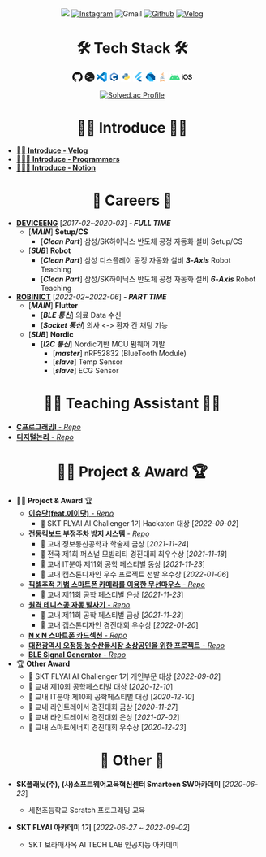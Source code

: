 <div align=center>
<a href="https://hits.seeyoufarm.com"><img src="https://hits.seeyoufarm.com/api/count/incr/badge.svg?url=https%3A%2F%2Fgithub.com%2Fhitbee-dev&count_bg=%23E9C04C&title_bg=%23181717&icon=&icon_color=%23E7E7E7&title=hits&edge_flat=false"/></a>
<a href="https://www.instagram.com/hitbee_0584/"><img alt="Instagram" src ="https://img.shields.io/badge/Instagram-E4405F.svg?&style=flat&logo=Instagram&logoColor=white"/></a>
<img alt="Gmail" src ="https://img.shields.io/badge/Gmail-EA4335.svg?&style=flat&logo=Gmail&logoColor=white"/></a>
<a href="https://github.com/Hitbee-dev"><img alt="Github" src ="https://img.shields.io/badge/Git-181717.svg?&style=flat&logo=Git&logoColor=white"/></a>
<a href="https://velog.io/@kc0584-dev"><img alt="Velog" src ="https://img.shields.io/badge/Velog-20C997.svg?&style=flat&logo=Velog&logoColor=white"/></a>

<br/>
</div>
<p></p>

 <div align=center>
    <h1> 🛠 Tech Stack 🛠 </h1>
    <code><img height="20" src="https://raw.githubusercontent.com/github/explore/00be00e3051bfc3bb008e4db83382b3ac55f22db/topics/github/github.png"></code>
    <code><img height="20" src="https://raw.githubusercontent.com/github/explore/00be00e3051bfc3bb008e4db83382b3ac55f22db/topics/terminal/terminal.png"></code>
    <code><img height="20" src="https://raw.githubusercontent.com/github/explore/00be00e3051bfc3bb008e4db83382b3ac55f22db/topics/visual-studio-code/visual-studio-code.png"></code>
    <code><img height="20" src="https://raw.githubusercontent.com/github/explore/00be00e3051bfc3bb008e4db83382b3ac55f22db/topics/c/c.png"></code>
    <code><img height="20" src="https://raw.githubusercontent.com/github/explore/00be00e3051bfc3bb008e4db83382b3ac55f22db/topics/python/python.png"></code>
    <code><img height="20" src="https://raw.githubusercontent.com/github/explore/00be00e3051bfc3bb008e4db83382b3ac55f22db/topics/flutter/flutter.png"></code>
    <code><img height="20" src="https://raw.githubusercontent.com/github/explore/00be00e3051bfc3bb008e4db83382b3ac55f22db/topics/dart/dart.png"></code>
    <code><img height="20" src="https://raw.githubusercontent.com/github/explore/00be00e3051bfc3bb008e4db83382b3ac55f22db/topics/java/java.png"></code>
    <code><img height="20" src="https://raw.githubusercontent.com/github/explore/00be00e3051bfc3bb008e4db83382b3ac55f22db/topics/android/android.png"></code>
    <code><img height="20" src="https://raw.githubusercontent.com/github/explore/00be00e3051bfc3bb008e4db83382b3ac55f22db/topics/ios/ios.png"></code>
    <p></p>
    
<!-- <img alt="Python" src ="https://img.shields.io/badge/Python-3776AB.svg?&style=plastic&logo=Python&logoColor=white"/></a>
<img alt="Flutter" src ="https://img.shields.io/badge/Flutter-02569B.svg?&style=plastic&logo=Flutter&logoColor=white"/></a>
<img alt="Dart" src ="https://img.shields.io/badge/Dart-0175C2.svg?&style=plastic&logo=Dart&logoColor=white"/></a>
<img alt="Android" src ="https://img.shields.io/badge/Android-81C147.svg?&style=plastic&logo=Android&logoColor=white"/></a>
<img alt="IOS" src ="https://img.shields.io/badge/IOS-000000.svg?&style=plastic&logo=IOS&logoColor=white"/></a> -->
[![Solved.ac Profile](http://mazassumnida.wtf/api/v2/generate_badge?boj=kc0584)](https://solved.ac/kc0584/)
</div>
<p></p>

# <center>🙇‍♂️ Introduce 🙇‍♂️<center>
 - [🧑🏻‍ __Introduce - Velog__](https://velog.io/@kc0584-dev/about)
 - [💁🏻‍♂️ __Introduce - Programmers__](https://career.programmers.co.kr/pr/ckimesw_9220)
 - [🙇🏻‍♂️ __Introduce - Notion__](https://charm-aluminum-6c2.notion.site/Introduce-5c71abcdcb864af68e440893bf430d72)
 
# <center>💼 Careers 💼<center>
 - [__DEVICEENG__](http://deviceeng.co.kr/) [*2017-02~2020-03*] __*- FULL TIME*__
   - [__*MAIN*__] __Setup/CS__
     - [__*Clean Part*__] 삼성/SK하이닉스 반도체 공정 자동화 설비 Setup/CS
   - [__*SUB*__] __Robot__
     - [__*Clean Part*__] 삼성 디스플레이 공정 자동화 설비 __*3-Axis*__ Robot Teaching
     - [__*Clean Part*__] 삼성/SK하이닉스 반도체 공정 자동화 설비 __*6-Axis*__ Robot Teaching
 - [__ROBINICT__](http://robinict.co.kr/) [*2022-02~2022-06*] __*- PART TIME*__
   - [__*MAIN*__] __Flutter__
     - [__*BLE 통신*__] 의료 Data 수신
     - [__*Socket 통신*__] 의사 <-> 환자 간 채팅 기능
   - [__*SUB*__] __Nordic__
     - [__*I2C 통신*__] Nordic기반 MCU 펌웨어 개발
       - [__*master*__] nRF52832 (BlueTooth Module)
       - [__*slave*__] Temp Sensor
       - [__*slave*__] ECG Sensor
 
# <center>👨‍🏫 Teaching Assistant 👨‍🏫<center>
 - [__C프로그래밍I__ - *Repo*](https://github.com/Hitbee-dev/c_programming_one)
 - [__디지털논리__ - *Repo*](https://github.com/Hitbee-dev/proteus)

# <center>👨‍💻 Project & Award 🏆 <center>
 - 👨‍💻 __Project & Award__ 🏆 
    - [__이슈닷(feat.에이닷)__ - *Repo*](https://github.com/SKT-Phoenix/Phoenix)
        - 🏅 SKT FLYAI AI Challenger 1기 Hackaton 대상 [*2022-09-02*]
    - [__전동킥보드 부정주차 방지 시스템__ - *Repo*](https://github.com/Hitbee-dev/stop_flutter)
        - 🏅 교내 정보통신공학과 학술제 금상 [*2021-11-24*]
        - 🥈 전국 제1회 퍼스널 모빌리티 경진대회 최우수상 [*2021-11-18*]
        - 🥉 교내 IT분야 제11회 공학 페스티벌 동상 [*2021-11-23*]
        - 🥉 교내 캡스톤디자인 우수 프로젝트 선발 우수상 [*2022-01-06*]
    - [__픽셀추적 기법 스마트폰 카메라를 이용한 무선마우스__ - *Repo*](https://github.com/Hitbee-dev/wireless_mouse_client)
        - 🥈 교내 제11회 공학 페스티벌 은상 [*2021-11-23*]
    - [__원격 테니스공 자동 발사기__ - *Repo*](https://github.com/Hitbee-dev/tennis)
        - 🥈 교내 제11회 공학 페스티벌 금상 [*2021-11-23*]
        - 🥉 교내 캡스톤디자인 경진대회 우수상 [*2022-01-20*]
    - [__N x N 스마트폰 카드섹션__ - *Repo*](https://github.com/Hitbee-dev/led_card_project_client)
    - [__대전광역시 오정동 농수산물시장 소상공인을 위한 프로젝트__ - *Repo*](https://github.com/Hitbee-dev/saojeong)
    - [__BLE Signal Generator__ - *Repo*](https://github.com/Hitbee-dev/ble_generator_flutter)
 - 🏆 __Other Award__
    - 🏅 SKT FLYAI AI Challenger 1기 개인부문 대상 [*2022-09-02*]
    - 🏅 교내 제10회 공학페스티벌 대상 [*2020-12-10*]
    - 🏅 교내 IT분야 제10회 공학페스티벌 대상 [*2020-12-10*]
    - 🏅 교내 라인트레이서 경진대회 금상 [*2020-11-27*]
    - 🥈 교내 라인트레이서 경진대회 은상 [*2021-07-02*]
    - 🥉 교내 스마트에너지 경진대회 우수상 [*2020-12-23*]

# <center> 💁 Other 🙋 <center>
 - __SK플래닛(주), (사)소프트웨어교육혁신센터 Smarteen SW아카데미__ [*2020-06-23*]
    - 세천초등학교 Scratch 프로그래밍 교육
    
 - __SKT FLYAI 아카데미 1기__ [*2022-06-27 ~ 2022-09-02*]
    - SKT 보라매사옥 AI TECH LAB 인공지능 아카데미